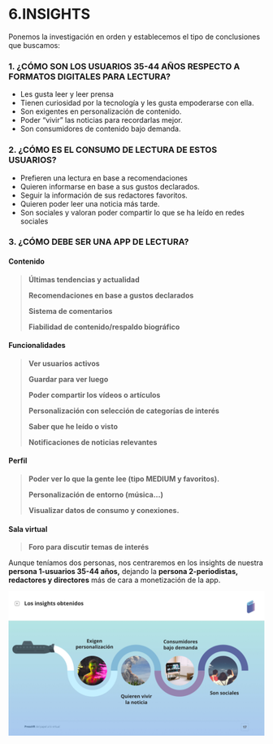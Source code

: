 # 6.INSIGHTS

Ponemos la investigación en orden y establecemos el tipo de conclusiones que buscamos:

### 1. ¿CÓMO SON LOS USUARIOS 35-44 AÑOS RESPECTO A FORMATOS DIGITALES PARA LECTURA?

* Les gusta leer y leer prensa
* Tienen curiosidad por la tecnología y les gusta empoderarse con ella.
* Son exigentes en personalización de contenido.
* Poder “vivir” las noticias para recordarlas mejor.
* Son consumidores de contenido bajo demanda.

### 2. ¿CÓMO ES EL CONSUMO DE LECTURA DE ESTOS USUARIOS?

* Prefieren una lectura en base a recomendaciones
* Quieren informarse en base a sus gustos declarados.
* Seguir la información de sus redactores favoritos.
* Quieren poder leer una noticia más tarde.
* Son sociales y valoran poder compartir lo que se ha leído en redes sociales

### 3. ¿CÓMO DEBE SER UNA APP DE LECTURA?

#### **Contenido**

> **Últimas tendencias y actualidad**
>
> **Recomendaciones en base a gustos declarados**
>
> **Sistema de comentarios**
>
> **Fiabilidad de contenido/respaldo biográfico**

#### **Funcionalidades**

> **Ver usuarios activos**
>
> **Guardar para ver luego**
>
> **Poder compartir los vídeos o artículos**
>
> **Personalización con selección de categorías de interés**
>
> **Saber que he leído o visto**
>
> **Notificaciones de noticias relevantes**

#### **Perfil**

> **Poder ver lo que la gente lee \(tipo MEDIUM y favoritos\).**
>
> **Personalización de entorno \(música...\)**
>
> **Visualizar datos de consumo y conexiones.**

#### **Sala virtual**

> **Foro para discutir temas de interés**

Aunque teníamos dos personas, nos centraremos en los insights de nuestra **persona 1-usuarios  35-44 años,** dejando la **persona 2-periodistas, redactores y directores** más de cara a monetización de la app.

![](.gitbook/assets/insights_pressvr.jpeg)

